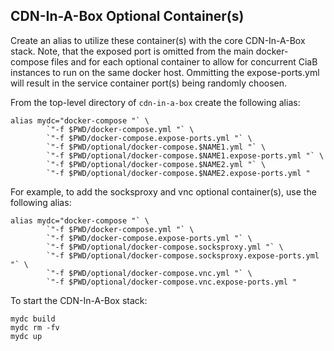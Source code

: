 <!--
    Licensed to the Apache Software Foundation (ASF) under one
    or more contributor license agreements.  See the NOTICE file
    distributed with this work for additional information
    regarding copyright ownership.  The ASF licenses this file
    to you under the Apache License, Version 2.0 (the
    "License"); you may not use this file except in compliance
    with the License.  You may obtain a copy of the License at

      http://www.apache.org/licenses/LICENSE-2.0

    Unless required by applicable law or agreed to in writing,
    software distributed under the License is distributed on an
    "AS IS" BASIS, WITHOUT WARRANTIES OR CONDITIONS OF ANY
    KIND, either express or implied.  See the License for the
    specific language governing permissions and limitations
    under the License.
-->

## CDN-In-A-Box Optional Container(s)

Create an alias to utilize these container(s) with the core CDN-In-A-Box stack. Note, that the exposed port is omitted from the main docker-compose files and for each optional container to allow for concurrent CiaB instances to run on the same docker host. Ommitting the expose-ports.yml will result in the service container port(s) being randomly choosen.

From the top-level directory of `cdn-in-a-box` create the following alias:

```
alias mydc="docker-compose "` \
        `"-f $PWD/docker-compose.yml "` \
        `"-f $PWD/docker-compose.expose-ports.yml "` \
        `"-f $PWD/optional/docker-compose.$NAME1.yml "` \
        `"-f $PWD/optional/docker-compose.$NAME1.expose-ports.yml "` \
        `"-f $PWD/optional/docker-compose.$NAME2.yml "` \
        `"-f $PWD/optional/docker-compose.$NAME2.expose-ports.yml "
```

For example, to add the socksproxy and vnc optional container(s), use the following alias:


```
alias mydc="docker-compose "` \
        `"-f $PWD/docker-compose.yml "` \
        `"-f $PWD/docker-compose.expose-ports.yml "` \
        `"-f $PWD/optional/docker-compose.socksproxy.yml "` \
        `"-f $PWD/optional/docker-compose.socksproxy.expose-ports.yml "` \
        `"-f $PWD/optional/docker-compose.vnc.yml "` \
        `"-f $PWD/optional/docker-compose.vnc.expose-ports.yml "
```

To start the CDN-In-A-Box stack:

```
mydc build
mydc rm -fv
mydc up
```
